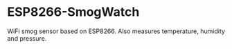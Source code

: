 # ESP8266-SmogWatch
WiFi smog sensor based on ESP8266. Also measures temperature, humidity and pressure.
